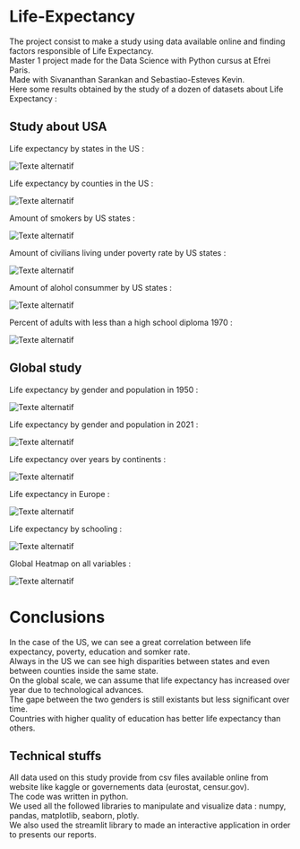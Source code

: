# Life-Expectancy

The project consist to make a study using data available online and finding factors responsible of Life Expectancy.  
Master 1 project made for the Data Science with Python cursus at Efrei Paris.  
Made with Sivananthan Sarankan and Sebastiao-Esteves Kevin.  
Here some results obtained by the study of a dozen of datasets about Life Expectancy :  

## Study about USA

Life expectancy by states in the US :

![Texte alternatif](img/US_Life_Expectancy.png)

Life expectancy by counties in the US :

![Texte alternatif](img/US_Life_Expectancy_by_counties.png)

Amount of smokers by US states : 

![Texte alternatif](img/US_smoker_rate.png)

Amount of civilians living under poverty rate by US states : 

![Texte alternatif](img/US_poverty_rate.png)

Amount of alohol consummer by US states : 

![Texte alternatif](img/US_alcohol_consumption.png)

Percent of adults with less than a high school diploma 1970 : 

![Texte alternatif](img/Percent_of_adults_with_less_than_a_high_school_diploma_1970.png)

## Global study

Life expectancy by gender and population in 1950 :

![Texte alternatif](img/Life_expectancy_by_gender_and_population_in_1950.png)

Life expectancy by gender and population in 2021 :

![Texte alternatif](img/Life_expectancy_by_gender_and_population_in_2021.png)

Life expectancy over years by continents :

![Texte alternatif](img/Life_expectancy_over_years_by_continents.png)

Life expectancy in Europe :

![Texte alternatif](img/europe_life_expectancy.png)

Life expectancy by schooling :

![Texte alternatif](img/Life_expectancy_by_schooling.png)


Global Heatmap on all variables :

![Texte alternatif](img/heatmap.png)

# Conclusions

In the case of the US, we can see a great correlation between life expectancy, poverty, education and somker rate.   
Always in the US we can see high disparities between states and even between counties inside the same state.  
On the global scale, we can assume that life expectancy has increased over year due to technological advances.  
The gape between the two genders is still existants but less significant over time.  
Countries with higher quality of education has better life expectancy than others.   

## Technical stuffs

All data used on this study provide from csv files available online from website like kaggle or governements data (eurostat, censur.gov).  
The code was written in python.  
We used all the followed libraries to manipulate and visualize data : numpy, pandas, matplotlib, seaborn, plotly.  
We also used the streamlit library to made an interactive application in order to presents our reports.  
